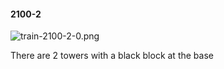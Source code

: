 #### 2100-2
![train-2100-2-0.png](https://github.com/lil-lab/nlvr/raw/master/nlvr/train/images/9/train-2100-2-0.png "train-2100-2-0.png")

There are 2 towers with a black block at the base